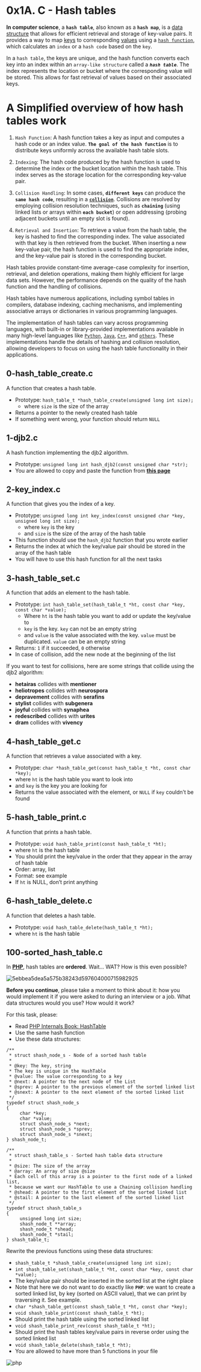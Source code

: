 # 0x1A. C - Hash tables
**In computer science**, a **`hash table`**, also known as a **`hash map`**, is a [data structure](https://en.wikipedia.org/wiki/Data_structure) that allows for efficient retrieval and storage of key-value pairs. It provides a way to map [keys](https://en.wikipedia.org/wiki/Unique_key) to corresponding [values](https://en.wikipedia.org/wiki/Value_(computer_science)) using a [`hash function`](https://en.wikipedia.org/wiki/Hash_function), which calculates an `index` or a `hash code` based on the `key`.

In a `hash table`, the keys are unique, and the hash function converts each key into an index within an `array-like structure` called a _**`hash table`**_. The index represents the location or bucket where the corresponding value will be stored. This allows for fast retrieval of values based on their associated keys.

# A Simplified overview of how hash tables work
1. `Hash Function`: A hash function takes a key as input and computes a hash code or an index value. **`The goal of the hash function`** is to distribute keys uniformly across the available hash table slots.

2. `Indexing`: The hash code produced by the hash function is used to determine the index or the bucket location within the hash table. This index serves as the storage location for the corresponding key-value pair.

3. `Collision Handling`: In some cases, **`different keys`** can produce the **`same hash code`**, resulting in a [**`collision`**](https://en.wikipedia.org/wiki/Hash_collision). Collisions are resolved by employing collision resolution techniques, such as **`chaining`** (using linked lists or arrays within **`each bucket`**) or open addressing (probing adjacent buckets until an empty slot is found).

4. `Retrieval and Insertion`: To retrieve a value from the hash table, the key is hashed to find the corresponding index. The value associated with that key is then retrieved from the bucket. When inserting a new key-value pair, the hash function is used to find the appropriate index, and the key-value pair is stored in the corresponding bucket.

Hash tables provide constant-time average-case complexity for insertion, retrieval, and deletion operations, making them highly efficient for large data sets. However, the performance depends on the quality of the hash function and the handling of collisions.

Hash tables have numerous applications, including symbol tables in compilers, database indexing, caching mechanisms, and implementing associative arrays or dictionaries in various programming languages.

The implementation of hash tables can vary across programming languages, with built-in or library-provided implementations available in many high-level languages like [`Python`](https://www.python.org/), [`Java`](https://en.wikipedia.org/wiki/Java_%28programming_language%29), [`C++`](https://en.wikipedia.org/wiki/C++), and [`others`](https://en.wikipedia.org/wiki/Programming_language). These implementations handle the details of hashing and collision resolution, allowing developers to focus on using the hash table functionality in their applications.

## 0-hash_table_create.c
A function that creates a hash table.
* Prototype: `hash_table_t *hash_table_create(unsigned long int size);`
  * where `size` is the size of the array
* Returns a pointer to the newly created hash table
* If something went wrong, your function should return `NULL`

## 1-djb2.c
A hash function implementing the djb2 algorithm.
* Prototype: `unsigned long int hash_djb2(const unsigned char *str);`
* You are allowed to copy and paste the function from [**this page**](https://gist.github.com/papamuziko/7bb52dfbb859fdffc4bd0f95b76f71e8)

## 2-key_index.c
A function that gives you the index of a key.
* Prototype: `unsigned long int key_index(const unsigned char *key, unsigned long int size);`
  * where `key` is the key
  * and `size` is the size of the array of the hash table
* This function should use the `hash_djb2` function that you wrote earlier
* Returns the index at which the key/value pair should be stored in the array of the hash table
* You will have to use this hash function for all the next tasks

## 3-hash_table_set.c
A function that adds an element to the hash table.
* Prototype: `int hash_table_set(hash_table_t *ht, const char *key, const char *value);`
  * Where `ht` is the hash table you want to add or update the key/value to
  * `key` is the key. `key` can not be an empty string
  * and `value` is the value associated with the key. `value` must be duplicated. `value` can be an empty string
* Returns: `1` if it succeeded, `0` otherwise
* In case of collision, add the new node at the beginning of the list

If you want to test for collisions, here are some strings that collide using the djb2 algorithm:
* **hetairas** collides with **mentioner**
* **heliotropes** collides with **neurospora**
* **depravement** collides with **serafins**
* **stylist** collides with **subgenera**
* **joyful** collides with **synaphea**
* **redescribed** collides with **urites**
* **dram** collides with **vivency**

## 4-hash_table_get.c
A function that retrieves a value associated with a key.
* Prototype: `char *hash_table_get(const hash_table_t *ht, const char *key);`
 * where `ht` is the hash table you want to look into
 * and `key` is the key you are looking for
* Returns the value associated with the element, or `NULL` if `key` couldn’t be found

## 5-hash_table_print.c
A function that prints a hash table.
* Prototype: `void hash_table_print(const hash_table_t *ht);`
 * where `ht` is the hash table
* You should print the key/value in the order that they appear in the array of hash table
 * Order: array, list
* Format: see example
* If `ht` is NULL, don’t print anything

## 6-hash_table_delete.c
A function that deletes a hash table.
* Prototype: `void hash_table_delete(hash_table_t *ht);`
 * where `ht` is the hash table

## 100-sorted_hash_table.c
In [**PHP**](https://www.php.net/manual/en/intro-whatis.php), hash tables are __ordered__. Wait… WAT? How is this even possible?

![5ebbea5dea5a575b38243d597604000715982925](https://github.com/elyse502/alx-low_level_programming/assets/125453474/8f8df535-b45d-410c-a3c2-1303a7d5e8db)

**Before you continue**, please take a moment to think about it: how you would implement it if you were asked to during an interview or a job. What data structures would you use? How would it work?

For this task, please:

* Read [PHP Internals Book: HashTable](https://www.phpinternalsbook.com/php5/hashtables/basic_structure.html)
* Use the same hash function
* Use these data structures:
```
/**
 * struct shash_node_s - Node of a sorted hash table
 *
 * @key: The key, string
 * The key is unique in the HashTable
 * @value: The value corresponding to a key
 * @next: A pointer to the next node of the List
 * @sprev: A pointer to the previous element of the sorted linked list
 * @snext: A pointer to the next element of the sorted linked list
 */
typedef struct shash_node_s
{
     char *key;
     char *value;
     struct shash_node_s *next;
     struct shash_node_s *sprev;
     struct shash_node_s *snext;
} shash_node_t;

/**
 * struct shash_table_s - Sorted hash table data structure
 *
 * @size: The size of the array
 * @array: An array of size @size
 * Each cell of this array is a pointer to the first node of a linked list,
 * because we want our HashTable to use a Chaining collision handling
 * @shead: A pointer to the first element of the sorted linked list
 * @stail: A pointer to the last element of the sorted linked list
 */
typedef struct shash_table_s
{
     unsigned long int size;
     shash_node_t **array;
     shash_node_t *shead;
     shash_node_t *stail;
} shash_table_t;
```
Rewrite the previous functions using these data structures:
* `shash_table_t *shash_table_create(unsigned long int size);`
* `int shash_table_set(shash_table_t *ht, const char *key, const char *value);`
 * The key/value pair should be inserted in the sorted list at the right place
 * Note that here we do not want to do exactly like **`PHP`**: we want to create a sorted linked list, by key (sorted on ASCII value), that we can print by traversing it. See example.
* `char *shash_table_get(const shash_table_t *ht, const char *key);`
* `void shash_table_print(const shash_table_t *ht);`
 * Should print the hash table using the sorted linked list
* `void shash_table_print_rev(const shash_table_t *ht);`
 * Should print the hash tables key/value pairs in reverse order using the sorted linked list
* `void shash_table_delete(shash_table_t *ht);`
* You are allowed to have more than 5 functions in your file

![php](https://github.com/elyse502/alx-low_level_programming/assets/125453474/0555daa7-75de-4609-9cbc-0ad7fc49e3ba)
